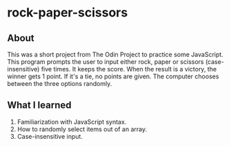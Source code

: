 # rock-paper-scissors

## About
This was a short project from The Odin Project to practice some JavaScript. This program prompts the user to input either rock, paper or scissors (case-insensitive) five times. It keeps the score. When the result is a victory, the winner gets 1 point. If it's a tie, no points are given. The computer chooses between the three options randomly.

## What I learned
1. Familiarization with JavaScript syntax.
2. How to randomly select items out of an array.
3. Case-insensitive input.
